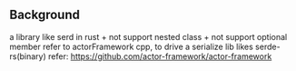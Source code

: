 ## Background
a library like serd in rust + not support nested class +
    not support optional member
    refer to actorFramework cpp, to drive a serialize lib likes serde-rs(binary)
    refer: https://github.com/actor-framework/actor-framework
